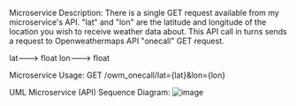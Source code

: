 Microservice Description:
There is a single GET request available from my microservice's API. "lat" and "lon" are the latitude and longitude of the location you wish to receive weather data about. This API call in turns sends a request to Openweathermaps API "onecall" GET request.

lat---> float
lon---> float

Microservice Usage:
GET /owm_onecall/lat={lat}&lon={lon}

UML Microservice (API) Sequence Diagram:
![image](https://user-images.githubusercontent.com/57605404/218647364-20b4d51b-500d-457e-b42f-330d8322b0bd.png)
